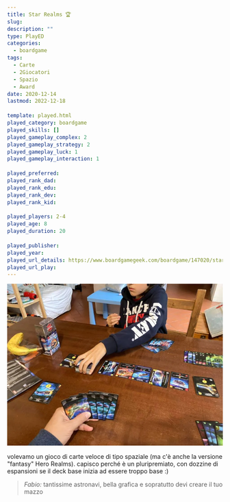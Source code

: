 ```yaml
---
title: Star Realms 🏆
slug: 
description: ""
type: PlayED
categories:
  - boardgame
tags:
  - Carte
  - 2Giocatori
  - Spazio
  - Award
date: 2020-12-14
lastmod: 2022-12-18

template: played.html
played_category: boardgame
played_skills: []
played_gameplay_complex: 2
played_gameplay_strategy: 2
played_gameplay_luck: 1
played_gameplay_interaction: 1

played_preferred:
played_rank_dad: 
played_rank_edu:
played_rank_dev:
played_rank_kid: 

played_players: 2-4
played_age: 8
played_duration: 20

played_publisher: 
played_year: 
played_url_details: https://www.boardgamegeek.com/boardgame/147020/star-realms
played_url_play: 
---
```


![](img/star_realms.webp)

volevamo un gioco di carte veloce di tipo spaziale (ma c'è anche la versione "fantasy" Hero Realms).
capisco perché è un pluripremiato, con dozzine di espansioni se il deck base inizia ad essere troppo base :)

> *Fabio:*
> tantissime astronavi, bella grafica e sopratutto devi creare il tuo mazzo
